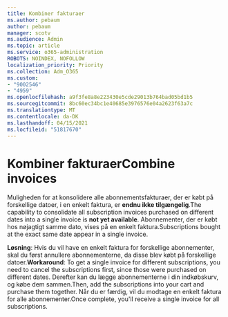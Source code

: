 ```yaml
---
title: Kombiner fakturaer
ms.author: pebaum
author: pebaum
manager: scotv
ms.audience: Admin
ms.topic: article
ms.service: o365-administration
ROBOTS: NOINDEX, NOFOLLOW
localization_priority: Priority
ms.collection: Adm_O365
ms.custom:
- "9002546"
- "4959"
ms.openlocfilehash: a9f3fe8a8e223430e5cde29013b764bad05bd1b5
ms.sourcegitcommit: 8bc60ec34bc1e40685e3976576e04a2623f63a7c
ms.translationtype: MT
ms.contentlocale: da-DK
ms.lasthandoff: 04/15/2021
ms.locfileid: "51817670"
---
```

# <a name="combine-invoices"></a><span data-ttu-id="62316-102">Kombiner fakturaer</span><span class="sxs-lookup"><span data-stu-id="62316-102">Combine invoices</span></span>

<span data-ttu-id="62316-103">Muligheden for at konsolidere alle abonnementsfakturaer, der er købt på forskellige datoer, i en enkelt faktura, er **endnu ikke tilgængelig**.</span><span class="sxs-lookup"><span data-stu-id="62316-103">The capability to consolidate all subscription invoices purchased on different dates into a single invoice is **not yet available**.</span></span> <span data-ttu-id="62316-104">Abonnementer, der er købt hos nøjagtigt samme dato, vises på en enkelt faktura.</span><span class="sxs-lookup"><span data-stu-id="62316-104">Subscriptions bought at the exact same date appear in a single invoice.</span></span>

<span data-ttu-id="62316-105">**Løsning**: Hvis du vil have en enkelt faktura for forskellige abonnementer, skal du først annullere abonnementerne, da disse blev købt på forskellige datoer.</span><span class="sxs-lookup"><span data-stu-id="62316-105">**Workaround**: To get a single invoice for different subscriptions, you need to cancel the subscriptions first, since those were purchased on different dates.</span></span> <span data-ttu-id="62316-106">Derefter kan du lægge abonnementerne i din indkøbskurv, og købe dem sammen.</span><span class="sxs-lookup"><span data-stu-id="62316-106">Then, add the subscriptions into your cart and purchase them together.</span></span> <span data-ttu-id="62316-107">Når du er færdig, vil du modtage en enkelt faktura for alle abonnementer.</span><span class="sxs-lookup"><span data-stu-id="62316-107">Once complete, you'll receive a single invoice for all subscriptions.</span></span>
